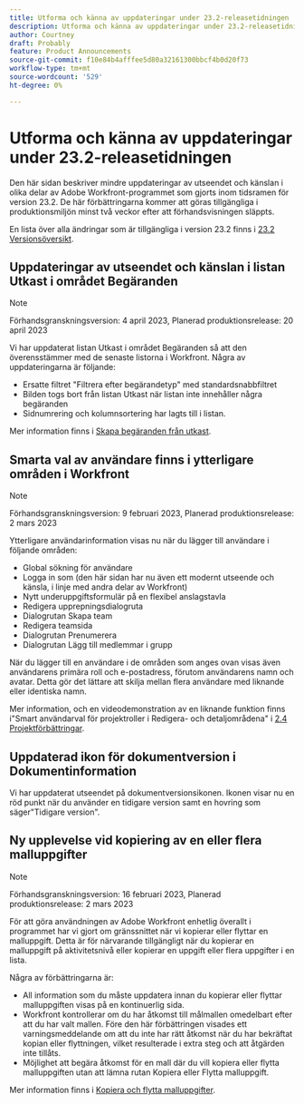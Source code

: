 ```yaml
---
title: Utforma och känna av uppdateringar under 23.2-releasetidningen
description: Utforma och känna av uppdateringar under 23.2-releasetidningen
author: Courtney
draft: Probably
feature: Product Announcements
source-git-commit: f10e84b4afffee5d80a32161300bbcf4b0d20f73
workflow-type: tm+mt
source-wordcount: '529'
ht-degree: 0%

---
```



# Utforma och känna av uppdateringar under 23.2-releasetidningen

Den här sidan beskriver mindre uppdateringar av utseendet och känslan i olika delar av Adobe Workfront-programmet som gjorts inom tidsramen för version 23.2. De här förbättringarna kommer att göras tillgängliga i produktionsmiljön minst två veckor efter att förhandsvisningen släppts.

En lista över alla ändringar som är tillgängliga i version 23.2 finns i [23.2 Versionsöversikt](/help/quicksilver/product-announcements/product-releases/23.2-release-activity/23-2-release-overview.md).

## Uppdateringar av utseendet och känslan i listan Utkast i området Begäranden

>[!NOTE]
>
>Förhandsgranskningsversion: 4 april 2023, Planerad produktionsrelease: 20 april 2023

Vi har uppdaterat listan Utkast i området Begäranden så att den överensstämmer med de senaste listorna i Workfront.
Några av uppdateringarna är följande:

* Ersatte filtret &quot;Filtrera efter begärandetyp&quot; med standardsnabbfiltret
* Bilden togs bort från listan Utkast när listan inte innehåller några begäranden
* Sidnumrering och kolumnsortering har lagts till i listan.

Mer information finns i [Skapa begäranden från utkast](/help/quicksilver/manage-work/requests/create-requests/delete-request-draft.md).

## Smarta val av användare finns i ytterligare områden i Workfront

>[!NOTE]
>
>Förhandsgranskningsversion: 9 februari 2023, Planerad produktionsrelease: 2 mars 2023

Ytterligare användarinformation visas nu när du lägger till användare i följande områden:

* Global sökning för användare
* Logga in som (den här sidan har nu även ett modernt utseende och känsla, i linje med andra delar av Workfront)
* Nytt underuppgiftsformulär på en flexibel anslagstavla
* Redigera upprepningsdialogruta
* Dialogrutan Skapa team
* Redigera teamsida
* Dialogrutan Prenumerera
* Dialogrutan Lägg till medlemmar i grupp

När du lägger till en användare i de områden som anges ovan visas även användarens primära roll och e-postadress, förutom användarens namn och avatar. Detta gör det lättare att skilja mellan flera användare med liknande eller identiska namn.

Mer information, och en videodemonstration av en liknande funktion finns i&quot;Smart användarval för projektroller i Redigera- och detaljområdena&quot; i [2.4 Projektförbättringar](/help/quicksilver/product-announcements/product-releases/22.4-release-activity/22-4-project-enhancements.md).

## Uppdaterad ikon för dokumentversion i Dokumentinformation

Vi har uppdaterat utseendet på dokumentversionsikonen. Ikonen visar nu en röd punkt när du använder en tidigare version samt en hovring som säger&quot;Tidigare version&quot;.

## Ny upplevelse vid kopiering av en eller flera malluppgifter

>[!NOTE]
>
>Förhandsgranskningsversion: 16 februari 2023, Planerad produktionsrelease: 2 mars 2023

För att göra användningen av Adobe Workfront enhetlig överallt i programmet har vi gjort om gränssnittet när vi kopierar eller flyttar en malluppgift. Detta är för närvarande tillgängligt när du kopierar en malluppgift på aktivitetsnivå eller kopierar en uppgift eller flera uppgifter i en lista.

Några av förbättringarna är:

* All information som du måste uppdatera innan du kopierar eller flyttar malluppgiften visas på en kontinuerlig sida.
* Workfront kontrollerar om du har åtkomst till målmallen omedelbart efter att du har valt mallen. Före den här förbättringen visades ett varningsmeddelande om att du inte har rätt åtkomst när du har bekräftat kopian eller flyttningen, vilket resulterade i extra steg och att åtgärden inte tillåts.
* Möjlighet att begära åtkomst för en mall där du vill kopiera eller flytta malluppgiften utan att lämna rutan Kopiera eller Flytta malluppgift.

Mer information finns i [Kopiera och flytta malluppgifter](/help/quicksilver/manage-work/projects/create-and-manage-templates/copy-and-move-template-tasks.md).